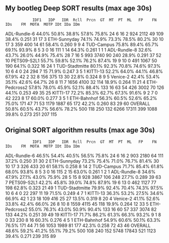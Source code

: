 ## My bootleg Deep SORT results (max age 30s)

                IDF1   IDP   IDR  Rcll  Prcn  GT  MT  PT  ML   FP    FN IDs    FM  MOTA  MOTP IDt IDa IDm
ADL-Rundle-6   44.0% 50.8% 38.8% 57.8% 75.8%  24   6  16   2  924  2112  49   109 38.4% 0.251  31  17   3
ETH-Sunnyday   74.1% 74.9% 73.3% 78.5% 80.2%  30  10  17   3  359   400  14    61 58.4% 0.260   9   9   4
TUD-Campus     75.8% 89.4% 65.7% 69.1% 93.9%   8   5   3   0   16   111   1    14 64.3% 0.261   1   1   1
ADL-Rundle-8   32.6% 43.7% 26.0% 44.9% 75.4%  28   7  16   5  993  3740  90   240 28.9% 0.291  37  52  10
PETS09-S2L1    55.7% 59.8% 52.1% 76.2% 87.4%  19   9  10   0  491  1067  50   190 64.1% 0.322  16  24   1
TUD-Stadtmitte 80.1% 92.3% 70.8% 74.6% 97.3%  10   6   4   0   24   294   7    15 71.9% 0.247   3   5   1
KITTI-13       52.2% 64.0% 44.1% 46.8% 67.9%  42   2  32   8  156   375  13    30 22.8% 0.324   8   9   5
Venice-2       42.4% 53.4% 35.1% 42.6% 64.7%  26   8  11   7 1656  4100  32   114 18.9% 0.264  11  21   4
ETH-Pedcross2  57.8% 78.0% 45.9% 52.1% 88.4% 133  16  63  54  426  3002  70   126 44.1% 0.253  49  35  25
KITTI-17       72.2% 85.3% 62.7% 67.3% 91.6%   9   2   7   0   42   223   8    17 60.0% 0.277   3   5   1
ETH-Bahnhof    56.3% 60.5% 52.6% 65.2% 75.0% 171  47  71  53 1179  1887  65   172 42.2% 0.260  83  29  60
OVERALL        50.8% 60.5% 43.7% 56.6% 78.2% 500 118 250 132 6266 17311 399  1088 39.8% 0.273 251 207 115

## Original SORT algorithm results (max age 30s)

                IDF1   IDP   IDR  Rcll  Prcn  GT  MT  PT  ML   FP    FN IDs    FM  MOTA  MOTP IDt IDa IDm
ADL-Rundle-6   46.5% 54.4% 40.5% 56.5% 75.8%  24   6  16   2  903  2180  64   111 37.2% 0.250  31  30   2
ETH-Sunnyday   73.2% 75.4% 71.0% 76.7% 81.4%  30  10  17   3  326   433  20    61 58.1% 0.258   8  14   2
TUD-Campus     71.7% 85.4% 61.8% 68.0% 93.8%   8   5   3   0   16   115   2    15 63.0% 0.261   1   2   1
ADL-Rundle-8   34.6% 47.9% 27.1% 43.0% 75.9%  28   5  15   8  928  3867 106   248 27.7% 0.289  39  63   7
PETS09-S2L1    42.2% 45.8% 39.0% 74.8% 87.9%  19   6  13   0  462  1127  77   198 62.8% 0.323  21  49   1
TUD-Stadtmitte 79.9% 92.4% 70.4% 74.3% 97.5%  10   6   4   0   22   297  11    19 71.5% 0.249   4   7   1
KITTI-13       36.3% 53.2% 27.5% 34.6% 66.9%  42   1  23  18  109   416  25    27 13.5% 0.319   8  20   4
Venice-2       41.1% 52.6% 33.8% 42.4% 66.0%  26   8  10   8 1559  4115  45   118 19.9% 0.264  12  33   5
ETH-Pedcross2  55.0% 76.3% 43.0% 50.9% 90.4% 133  16  60  57  337  3074  82   133 44.2% 0.251  39  49  19
KITTI-17       71.7% 86.2% 61.3% 66.3% 93.2%   9   1   8   0   33   230   8    16 60.3% 0.276   4   5   1
ETH-Bahnhof    54.9% 60.6% 50.1% 63.3% 76.5% 171  44  71  56 1053  1989  81   177 42.3% 0.258  72  43  46
OVERALL        48.6% 59.2% 41.2% 55.1% 79.2% 500 108 240 152 5748 17843 521  1123 39.4% 0.271 239 315  89